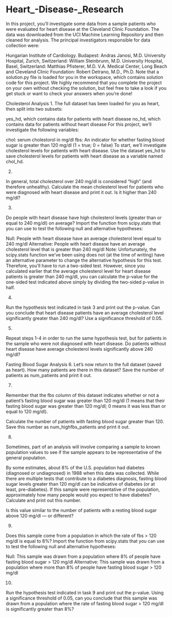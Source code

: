 # Heart_-Disease-_Research

In this project, you’ll investigate some data from a sample patients who were evaluated for heart disease at the Cleveland Clinic Foundation. 
The data was downloaded from the UCI Machine Learning Repository and then cleaned for analysis. The principal investigators responsible for data collection were:

Hungarian Institute of Cardiology. Budapest: Andras Janosi, M.D.
University Hospital, Zurich, Switzerland: William Steinbrunn, M.D.
University Hospital, Basel, Switzerland: Matthias Pfisterer, M.D.
V.A. Medical Center, Long Beach and Cleveland Clinic Foundation: Robert Detrano, M.D., Ph.D.
Note that a solution.py file is loaded for you in the workspace, which contains solution code for this project. We highly recommend that you complete the project on your own without checking the solution, but feel free to take a look if you get stuck or want to check your answers when you’re done!



Cholesterol Analysis
1.
The full dataset has been loaded for you as heart, then split into two subsets:

yes_hd, which contains data for patients with heart disease
no_hd, which contains data for patients without heart disease
For this project, we’ll investigate the following variables:

chol: serum cholestorol in mg/dl
fbs: An indicator for whether fasting blood sugar is greater than 120 mg/dl (1 = true; 0 = false)
To start, we’ll investigate cholesterol levels for patients with heart disease. Use the dataset yes_hd to save cholesterol levels for patients with heart disease as a variable named chol_hd.



2.
In general, total cholesterol over 240 mg/dl is considered “high” (and therefore unhealthy). Calculate the mean cholesterol level for patients who were diagnosed with heart disease and print it out. Is it higher than 240 mg/dl?



3.
Do people with heart disease have high cholesterol levels (greater than or equal to 240 mg/dl) on average? Import the function from scipy.stats that you can use to test the following null and alternative hypotheses:

Null: People with heart disease have an average cholesterol level equal to 240 mg/dl
Alternative: People with heart disease have an average cholesterol level that is greater than 240 mg/dl
Note: Unfortunately, the scipy.stats function we’ve been using does not (at the time of writing) have an alternative parameter to change the alternative hypothesis for this test. Therefore, you’ll have to run a two-sided test. However, since you calculated earlier that the average cholesterol level for heart disease patients is greater than 240 mg/dl, you can calculate the p-value for the one-sided test indicated above simply by dividing the two-sided p-value in half.



4.
Run the hypothesis test indicated in task 3 and print out the p-value. Can you conclude that heart disease patients have an average cholesterol level significantly greater than 240 mg/dl? Use a significance threshold of 0.05.



5.
Repeat steps 1-4 in order to run the same hypothesis test, but for patients in the sample who were not diagnosed with heart disease. Do patients without heart disease have average cholesterol levels significantly above 240 mg/dl?



Fasting Blood Sugar Analysis
6.
Let’s now return to the full dataset (saved as heart). How many patients are there in this dataset? Save the number of patients as num_patients and print it out.



7.
Remember that the fbs column of this dataset indicates whether or not a patient’s fasting blood sugar was greater than 120 mg/dl (1 means that their fasting blood sugar was greater than 120 mg/dl; 0 means it was less than or equal to 120 mg/dl).

Calculate the number of patients with fasting blood sugar greater than 120. Save this number as num_highfbs_patients and print it out.



8.
Sometimes, part of an analysis will involve comparing a sample to known population values to see if the sample appears to be representative of the general population.

By some estimates, about 8% of the U.S. population had diabetes (diagnosed or undiagnosed) in 1988 when this data was collected. While there are multiple tests that contribute to a diabetes diagnosis, fasting blood sugar levels greater than 120 mg/dl can be indicative of diabetes (or at least, pre-diabetes). If this sample were representative of the population, approximately how many people would you expect to have diabetes? Calculate and print out this number.

Is this value similar to the number of patients with a resting blood sugar above 120 mg/dl — or different?


9.
Does this sample come from a population in which the rate of fbs > 120 mg/dl is equal to 8%? 
Import the function from scipy.stats that you can use to test the following null and alternative hypotheses:

Null: This sample was drawn from a population where 8% of people have fasting blood sugar > 120 mg/dl
Alternative: This sample was drawn from a population where more than 8% of people have fasting blood sugar > 120 mg/dl


10.
Run the hypothesis test indicated in task 9 and print out the p-value. Using a significance threshold of 0.05, can you conclude that this sample was drawn from a population where the rate of fasting blood sugar > 120 mg/dl is significantly greater than 8%?
